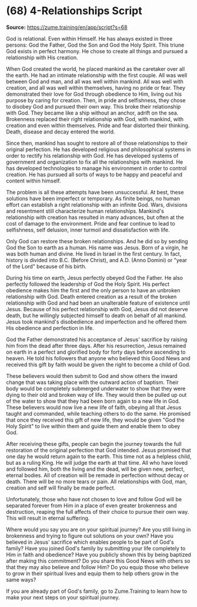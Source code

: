 # (68) 4-Relationships Script

**Source:** https://zume.training/en/app/script?s=68

God is relational. Even within Himself. He has always existed in three persons: God the Father, God the Son and God the Holy Spirit. This triune God exists in perfect harmony. He chose to create all things and pursued a relationship with His creation.

When God created the world, he placed mankind as the caretaker over all the earth. He had an intimate relationship with the first couple. All was well between God and man, and all was well within mankind. All was well with creation, and all was well within themselves, having no pride or fear. They demonstrated their love for God through obedience to Him, living out his purpose by caring for creation. Then, in pride and selfishness, they chose to disobey God and pursued their own way. This broke their relationship with God. They became like a ship without an anchor, adrift on the sea. Brokenness replaced their right relationship with God, with mankind, with creation and even within themselves. Pride and fear distorted their thinking. Death, disease and decay entered the world.

Since then, mankind has sought to restore all of those relationships to their original perfection. He has developed religious and philosophical systems in order to rectify his relationship with God. He has developed systems of government and organization to fix all the relationships with mankind. He has developed technologies to manage his environment in order to control creation. He has pursued all sorts of ways to be happy and peaceful and content within himself. 

The problem is all these attempts have been unsuccessful. At best, these solutions have been imperfect or temporary. As finite beings, no human effort can establish a right relationship with an infinite God. Wars, divisions and resentment still characterize human relationships. Mankind's relationship with creation has resulted in many advances, but often at the cost of damage to the environment. Pride and fear continue to lead to selfishness, self delusion, inner turmoil and dissatisfaction with life.

Only God can restore these broken relationships. And he did so by sending God the Son to earth as a human. His name was Jesus. Born of a virgin, he was both human and divine. He lived in Israel in the first century. In fact, history is divided into B.C. (Before Christ), and A.D. (Anno Domini) or "year of the Lord" because of his birth.

During his time on earth, Jesus perfectly obeyed God the Father. He also perfectly followed the leadership of God the Holy Spirit. His perfect obedience makes him the first and the only person to have an unbroken relationship with God. Death entered creation as a result of the broken relationship with God and had been an unalterable feature of existence until Jesus. Because of his perfect relationship with God, Jesus did not deserve death, but he willingly subjected himself to death on behalf of all mankind. Jesus took mankind's disobedience and imperfection and he offered them His obedience and perfection in life. 

God the Father demonstrated his acceptance of Jesus' sacrifice by raising him from the dead after three days. After his resurrection, Jesus remained on earth in a perfect and glorified body for forty days before ascending to heaven. He told his followers that anyone who believed this Good News and received this gift by faith would be given the right to become a child of God.

These believers would then submit to God and show others the inward change that was taking place with the outward action of baptism. Their body would be completely submerged underwater to show that they were dying to their old and broken way of life. They would then be pulled up out of the water to show that they had been born again to a new life in God. These believers would now live a new life of faith, obeying all that Jesus taught and commanded, while teaching others to do the same. He promised that once they received this gift of new life, they would be given "God the Holy Spirit" to live within them and guide them and enable them to obey God.

After receiving these gifts, people can begin the journey towards the full restoration of the original perfection that God intended. Jesus promised that one day he would return again to the earth. This time not as a helpless child, but as a ruling King. He will judge the earth at that time. All who have loved and followed him, both the living and the dead, will be given new, perfect, eternal bodies. All of creation will be remade in perfection without decay or death. There will be no more tears or pain. All relationships with God, man, creation and self will finally be made perfect.

Unfortunately, those who have not chosen to love and follow God will be separated forever from Him in a place of even greater brokenness and destruction, reaping the full affects of their choice to pursue their own way. This will result in eternal suffering.

Where would you say you are on your spiritual journey? Are you still living in brokenness and trying to figure out solutions on your own? Have you believed in Jesus' sacrifice which enables people to be part of God's family? Have you joined God's family by submitting your life completely to Him in faith and obedience? Have you publicly shown this by being baptized after making this commitment? Do you share this Good News with others so that they may also believe and follow Him? Do you equip those who believe to grow in their spiritual lives and equip them to help others grow in the same ways? 

If you are already part of God's family, go to Zume.Training to learn how to make your next steps on your spiritual journey.
